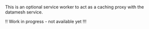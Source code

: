 This is an optional service worker to act as a caching proxy with the datamesh service.

!! Work in progress - not available yet !!!